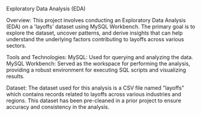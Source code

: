 Exploratory Data Analysis (EDA)


Overview:
This project involves conducting an Exploratory Data Analysis (EDA) on a 'layoffs' dataset using MySQL Workbench. The primary goal is to explore the dataset, uncover patterns, and derive insights that can help understand the underlying factors contributing to layoffs across various sectors.


Tools and Technologies:
MySQL: Used for querying and analyzing the data.
MySQL Workbench: Served as the workspace for performing the analysis, providing a robust environment for executing SQL scripts and visualizing results.


Dataset:
The dataset used for this analysis is a CSV file named "layoffs" which contains records related to layoffs across various industries and regions. This dataset has been pre-cleaned in a prior project to ensure accuracy and consistency in the analysis.

